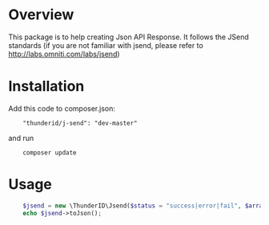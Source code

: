 # Overview

This package is to help creating Json API Response. It follows the JSend standards (if you are not familiar with jsend, please refer to http://labs.omniti.com/labs/jsend)

# Installation
Add this code to composer.json:
```
	"thunderid/j-send": "dev-master"
```

and run
```
	composer update
```

# Usage
```php
	$jsend = new \ThunderID\Jsend($status = "success|error|fail", $array);
	echo $jsend->toJson();
```
